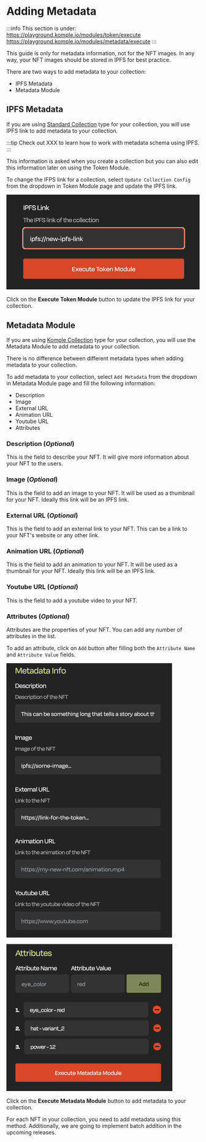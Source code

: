 # Adding Metadata

:::info
This section is under:  
https://playground.komple.io/modules/token/execute  
https://playground.komple.io/modules/metadata/execute
:::

This guide is only for metadata information, not for the NFT images. In any way, your NFT images should be stored in IPFS for best practice.

There are two ways to add metadata to your collection:

- IPFS Metadata
- Metadata Module

## IPFS Metadata

If you are using [Standard Collection](/docs/komple-framework/modules/06-Mint-Module.md#collections) type for your collection, you will use IPFS link to add metadata to your collection.

:::tip
Check out XXX to learn how to work with metadata schema using IPFS.
:::

This information is asked when you create a collection but you can also edit this information later on using the Token Module.

To change the IFPS link for a collection, select `Update Collection Config` from the dropdown in Token Module page and update the IPFS link.

![Update IPFS Link](/playground-guides/collections/update-ipfs-link.png)

Click on the **Execute Token Module** button to update the IPFS link for your collection.

## Metadata Module

If you are using [Komple Collection](/docs/komple-framework/modules/06-Mint-Module.md#collections) type for your collection, you will use the Metadata Module to add metadata to your collection.

There is no difference between different metadata types when adding metadata to your collection.

To add metadata to your collection, select `Add Metadata` from the dropdown in Metadata Module page and fill the following information:

- Description
- Image
- External URL
- Animation URL
- Youtube URL
- Attributes

### Description (_Optional_)

This is the field to describe your NFT. It will give more information about your NFT to the users.

### Image (_Optional_)

This is the field to add an image to your NFT. It will be used as a thumbnail for your NFT. Ideally this link will be an IPFS link.

### External URL (_Optional_)

This is the field to add an external link to your NFT. This can be a link to your NFT's website or any other link.

### Animation URL (_Optional_)

This is the field to add an animation to your NFT. It will be used as a thumbnail for your NFT. Ideally this link will be an IPFS link.

### Youtube URL (_Optional_)

This is the field to add a youtube video to your NFT.

### Attributes (_Optional_)

Attributes are the properties of your NFT. You can add any number of attributes in the list.

To add an attribute, click on `Add` button after filling both the `Attribute Name` and `Attribute Value` fields.

![Add Meta Info](/playground-guides/collections/add-meta-info.png)

![Add Attributes](/playground-guides/collections/add-attributes.png)

Click on the **Execute Metadata Module** button to add metadata to your collection.

For each NFT in your collection, you need to add metadata using this method. Additionally, we are going to implement batch addition in the upcoming releases.
